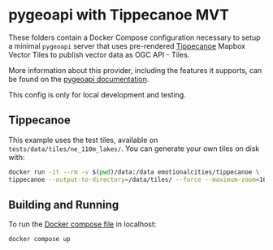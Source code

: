 # pygeoapi with Tippecanoe MVT

These folders contain a Docker Compose configuration necessary to setup a minimal
`pygeoapi` server that uses pre-rendered [Tippecanoe](https://github.com/mapbox/tippecanoe) Mapbox Vector Tiles to publish vector data as OGC API - Tiles.

More information about this provider, including the features it supports, can be found on the [pygeoapi documentation](https://docs.pygeoapi.io/en/latest/data-publishing/ogcapi-tiles.html#providers#mvt-tippecanoe).

This config is only for local development and testing.

## Tippecanoe

This example uses the test tiles, available on ```tests/data/tiles/ne_110m_lakes/```. You can generate your own tiles on disk with:

``` bash
docker run -it --rm -v $(pwd)/data:/data emotionalcities/tippecanoe \
tippecanoe --output-to-directory=/data/tiles/ --force --maximum-zoom=16 --drop-densest-as-needed --extend-zooms-if-still-dropping --no-tile-compression /data/ne_110m_populated_places_simple.geojson
```

## Building and Running

To run the [Docker compose file](docker-compose.yml) in localhost:

```
docker compose up
```